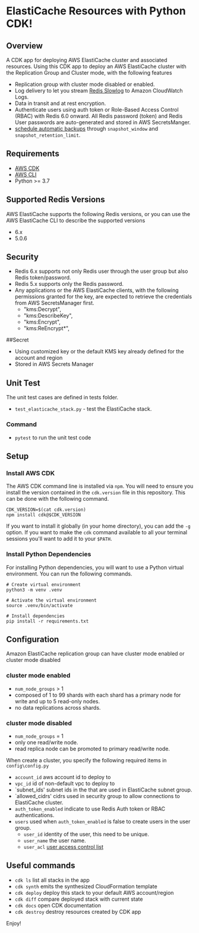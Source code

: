# ElastiCache Resources with Python CDK!

## Overview
A CDK app for deploying AWS ElastiCache cluster and associated resources. Using this CDK app to deploy 
an AWS ElastiCache cluster with the Replication Group and Cluster mode, with the following features

* Replication group with cluster mode disabled or enabled.
* Log delivery to let you stream [Redis Slowlog][1] to Amazon CloudWatch Logs.
* Data in transit and at rest encryption.
* Authenticate users using auth token or Role-Based Access Control (RBAC) with Redis 6.0 onward. 
All Redis password (token) and Redis User passwords are auto-generated and stored in AWS SecretsManger. 
* [schedule automatic backups][4] through `snapshot_window` and `snapshot_retention_limit`.


## Requirements

* [AWS CDK][5]
* [AWS CLI][2]
* Python >= 3.7

## Supported Redis Versions
AWS ElastiCache supports the following Redis versions, or you can use the AWS ElastiCache CLI to describe the 
supported versions
* 6.x
* 5.0.6

## Security
* Redis 6.x supports not only Redis user through the user group but also Redis token/password.
* Redis 5.x supports only the Redis password.
* Any applications or the AWS ElastiCache clients, with the following permissions granted for the key, 
are expected to retrieve the credentials from AWS SecretsManager first. 
    * "kms:Decrypt",
    * "kms:DescribeKey",
    * "kms:Encrypt",
    * "kms:ReEncrypt*",

##Secret
* Using customized key or the default KMS key already defined for the account and region
* Stored in AWS Secrets Manager

## Unit Test
The unit test cases are defined in tests folder. 

* `test_elasticache_stack.py` - test the ElastiCache stack.

### Command
 * `pytest`          to run the unit test code

## Setup

### Install AWS CDK

The AWS CDK command line is installed via `npm`. You will need to ensure you install the version contained in the `cdk.version` file in this repository. This can be done with the following command.

```
CDK_VERSION=$(cat cdk.version)
npm install cdk@$CDK_VERSION
```

If you want to install it globally (in your home directory), you can add the `-g` option. 
If you want to make the `cdk` command available to all your terminal sessions you'll want to add it to your `$PATH`.

### Install Python Dependencies

For installing Python dependencies, you will want to use a Python virtual environment. You can run the following commands.

```
# Create virtual environment
python3 -m venv .venv

# Activate the virtual environment
source .venv/bin/activate

# Install dependencies
pip install -r requirements.txt
```
## Configuration
Amazon ElastiCache replication group can have cluster mode enabled or cluster mode disabled
### cluster mode enabled 
 * `num_node_groups` > 1
 * composed of 1 to 99 shards with each shard has a primary node for write and up to 5 read-only nodes.
 * no data replications across shards.

### cluster mode disabled
 * `num_node_groups` = 1 
 * only one read/write node.
 * read replica node can be promoted to primary read/write node.
  
When create a cluster, you specify the following required items in `config\config.py`  

 * `account_id`          aws account id to deploy to
 * `vpc_id`              id of non-default vpc to deploy to
 * `subnet_ids'          subnet ids in the that are used in ElastiCache subnet group.
 * `allowed_cidrs'       cidrs used in security group to allow connections to ElastiCache cluster.
 * `auth_token_enabled`  indicate to use Redis Auth token or RBAC authentications.
 * `users`               used when `auth_token_enabled` is false to create users in the user group.
   * `user_id`           identity of the user, this need to be unique.
   * `user_name`         the user name.
   * `user_acl`          [user access control list][3]

## Useful commands

 * `cdk ls`          list all stacks in the app
 * `cdk synth`       emits the synthesized CloudFormation template
 * `cdk deploy`      deploy this stack to your default AWS account/region
 * `cdk diff`        compare deployed stack with current state
 * `cdk docs`        open CDK documentation
 * `cdk destroy`     destroy resources created by CDK app       

Enjoy!

[1]: https://redis.io/commands/slowlog
[2]: https://aws.amazon.com/cli/
[3]: https://docs.aws.amazon.com/AmazonElastiCache/latest/red-ug/Clusters.RBAC.html
[4]: https://docs.aws.amazon.com/AmazonElastiCache/latest/red-ug/backups-automatic.html
[5]: https://aws.amazon.com/cdk/